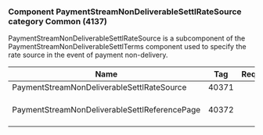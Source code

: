 ### Component PaymentStreamNonDeliverableSettlRateSource category Common (4137)

PaymentStreamNonDeliverableSettlRateSource is a subcomponent of the PaymentStreamNonDeliverableSettlTerms component used to specify the rate source in the event of payment non-delivery.

| Name                                          | Tag   | Req'd | Documentation                                                                                                                  |
|-----------------------------------------------|-------|----------|-------------------------------------------------------------------------------------------------------------------------------|
| PaymentStreamNonDeliverableSettlRateSource    | 40371 |       |                                                                                                                                |
| PaymentStreamNonDeliverableSettlReferencePage | 40372 |       | Conditionally required when PaymentStreamNonDeliverableSettlRateSource(40371) = 3 (ISDA Settlement Rate Option) or 99 (Other). |

